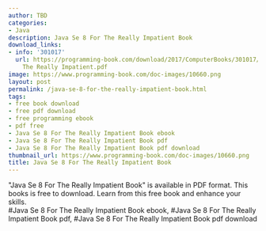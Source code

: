 ```yaml
---
author: TBD
categories:
- Java
description: Java Se 8 For The Really Impatient Book
download_links:
- info: '301017'
  url: https://programming-book.com/download/2017/ComputerBooks/301017/Java Se 8 For
    The Really Impatient.pdf
image: https://www.programming-book.com/doc-images/10660.png
layout: post
permalink: /java-se-8-for-the-really-impatient-book.html
tags:
- free book download
- free pdf download
- free programming ebook
- pdf free
- Java Se 8 For The Really Impatient Book ebook
- Java Se 8 For The Really Impatient Book pdf
- Java Se 8 For The Really Impatient Book pdf download
thumbnail_url: https://www.programming-book.com/doc-images/10660.png
title: Java Se 8 For The Really Impatient Book
---
```


 
<div class="item-desc text-justify">
  "Java Se 8 For The Really Impatient Book" is available in PDF format. This books is free to download. Learn from this free book and enhance your skills.
  <br>
  #Java Se 8 For The Really Impatient Book ebook, #Java Se 8 For The Really Impatient Book pdf, #Java Se 8 For The Really Impatient Book pdf download
</div>